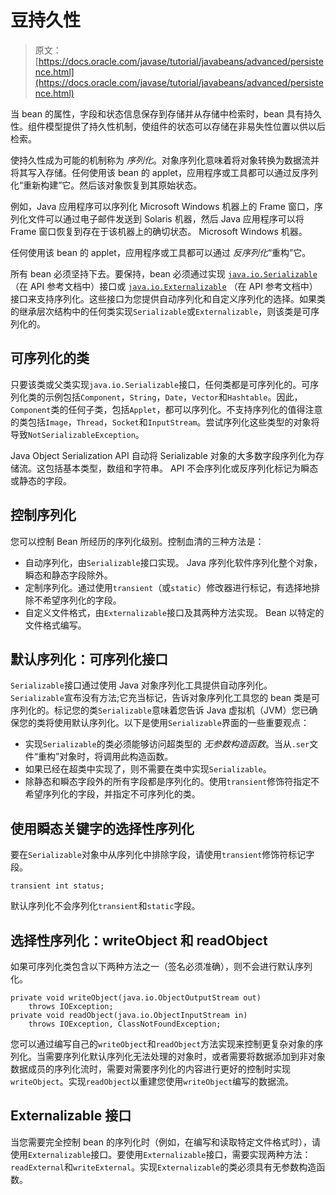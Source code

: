 # 豆持久性

> 原文： [https://docs.oracle.com/javase/tutorial/javabeans/advanced/persistence.html](https://docs.oracle.com/javase/tutorial/javabeans/advanced/persistence.html)

当 bean 的属性，字段和状态信息保存到存储并从存储中检索时，bean 具有持久性。组件模型提供了持久性机制，使组件的状态可以存储在非易失性位置以供以后检索。

使持久性成为可能的机制称为 _序列化_。对象序列化意味着将对象转换为数据流并将其写入存储。任何使用该 bean 的 applet，应用程序或工具都可以通过反序列化“重新构建”它。然后该对象恢复到其原始状态。

例如，Java 应用程序可以序列化 Microsoft Windows 机器上的 Frame 窗口，序列化文件可以通过电子邮件发送到 Solaris 机器，然后 Java 应用程序可以将 Frame 窗口恢复到存在于该机器上的确切状态。 Microsoft Windows 机器。

任何使用该 bean 的 applet，应用程序或工具都可以通过 _反序列化_“重构”它。

所有 bean 必须坚持下去。要保持，bean 必须通过实现 [`java.io.Serializable`](https://docs.oracle.com/javase/8/docs/api/java/io/Serializable.html) （在 API 参考文档中）接口或 [`java.io.Externalizable`](https://docs.oracle.com/javase/8/docs/api/java/io/Externalizable.html) （在 API 参考文档中）接口来支持序列化。这些接口为您提供自动序列化和自定义序列化的选择。如果类的继承层次结构中的任何类实现`Serializable`或`Externalizable`，则该类是可序列化的。

## 可序列化的类

只要该类或父类实现`java.io.Serializable`接口，任何类都是可序列化的。可序列化类的示例包括`Component`，`String`，`Date`，`Vector`和`Hashtable`。因此，`Component`类的任何子类，包括`Applet`，都可以序列化。不支持序列化的值得注意的类包括`Image`，`Thread`，`Socket`和`InputStream`。尝试序列化这些类型的对象将导致`NotSerializableException`。

Java Object Serialization API 自动将 Serializable 对象的大多数字段序列化为存储流。这包括基本类型，数组和字符串。 API 不会序列化或反序列化标记为瞬态或静态的字段。

## 控制序列化

您可以控制 Bean 所经历的序列化级别。控制血清的三种方法是：

*   自动序列化，由`Serializable`接口实现。 Java 序列化软件序列化整个对象，瞬态和静态字段除外。
*   定制序列化。通过使用`transient`（或`static`）修改器进行标记，有选择地排除不希望序列化的字段。
*   自定义文件格式，由`Externalizable`接口及其两种方法实现。 Bean 以特定的文件格式编写。

## 默认序列化：可序列化接口

`Serializable`接口通过使用 Java 对象序列化工具提供自动序列化。 `Serializable`宣布没有方法;它充当标记，告诉对象序列化工具您的 bean 类是可序列化的。标记您的类`Serializable`意味着您告诉 Java 虚拟机（JVM）您已确保您的类将使用默认序列化。以下是使用`Serializable`界面的一些重要观点：

*   实现`Serializable`的类必须能够访问超类型的 _无参数构造函数_。当从`.ser`文件“重构”对象时，将调用此构造函数。
*   如果已经在超类中实现了，则不需要在类中实现`Serializable`。
*   除静态和瞬态字段外的所有字段都是序列化的。使用`transient`修饰符指定不希望序列化的字段，并指定不可序列化的类。

## 使用瞬态关键字的选择性序列化

要在`Serializable`对象中从序列化中排除字段，请使用`transient`修饰符标记字段。

```
transient int status;

```

默认序列化不会序列化`transient`和`static`字段。

## 选择性序列化：writeObject 和 readObject

如果可序列化类包含以下两种方法之一（签名必须准确），则不会进行默认序列化。

```
private void writeObject(java.io.ObjectOutputStream out)
    throws IOException;
private void readObject(java.io.ObjectInputStream in)
    throws IOException, ClassNotFoundException;

```

您可以通过编写自己的`writeObject`和`readObject`方法实现来控制更复杂对象的序列化。当需要序列化默认序列化无法处理的对象时，或者需要将数据添加到非对象数据成员的序列化流时，需要对需要序列化的内容进行更好的控制时实现`writeObject`。实现`readObject`以重建您使用`writeObject`编写的数据流。

## Externalizable 接口

当您需要完全控制 bean 的序列化时（例如，在编写和读取特定文件格式时），请使用`Externalizable`接口。要使用`Externalizable`接口，需要实现两种方法：`readExternal`和`writeExternal`。实现`Externalizable`的类必须具有无参数构造函数。